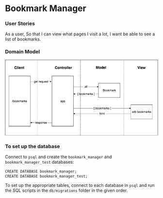# Bookmark Manager

### User Stories

As a user,
So that I can view what pages I visit a lot,
I want be able to see a list of bookmarks.

### Domain Model

![Bookmark Manager domain model](images/bookmark_manager_1.png)

### To set up the database

Connect to `psql` and create the `bookmark_manager` and `bookmark_manager_test` databases:

```
CREATE DATABASE bookmark_manager;
CREATE DATABASE bookmark_manager_test;
```

To set up the appropriate tables, connect to each database in `psql` and run the SQL scripts in the `db/migrations` folder in the given order.
